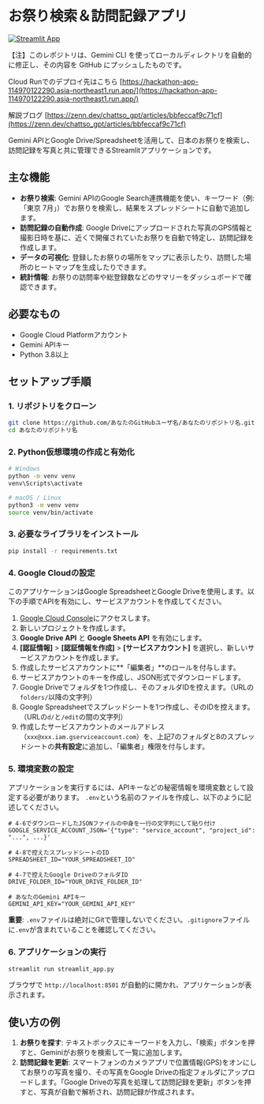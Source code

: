 # お祭り検索＆訪問記録アプリ

[![Streamlit App](https://static.streamlit.io/badges/streamlit_badge_black_white.svg)](https://share.streamlit.io/あなたのGitHubユーザ名/あなたのリポジトリ名/main/streamlit_app.py)

【注】このレポジトリは、Gemini CLI を使ってローカルディレクトリを自動的に修正し、その内容を GitHub にプッシュしたものです。

Cloud Runでのデプロイ先はこちら
[https://hackathon-app-114970122290.asia-northeast1.run.app/](https://hackathon-app-114970122290.asia-northeast1.run.app/)

解説ブログ
[https://zenn.dev/chattso_gpt/articles/bbfeccaf9c71cf](https://zenn.dev/chattso_gpt/articles/bbfeccaf9c71cf)

Gemini APIとGoogle Drive/Spreadsheetを活用して、日本のお祭りを検索し、訪問記録を写真と共に管理できるStreamlitアプリケーションです。

## 主な機能

-   **お祭り検索**: Gemini APIのGoogle Search連携機能を使い、キーワード（例: 「東京 7月」）でお祭りを検索し、結果をスプレッドシートに自動で追加します。
-   **訪問記録の自動作成**: Google Driveにアップロードされた写真のGPS情報と撮影日時を基に、近くで開催されていたお祭りを自動で特定し、訪問記録を作成します。
-   **データの可視化**: 登録したお祭りの場所をマップに表示したり、訪問した場所のヒートマップを生成したりできます。
-   **統計情報**: お祭りの訪問率や総登録数などのサマリーをダッシュボードで確認できます。

## 必要なもの

-   Google Cloud Platformアカウント
-   Gemini APIキー
-   Python 3.8以上

## セットアップ手順

### 1. リポジトリをクローン

```bash
git clone https://github.com/あなたのGitHubユーザ名/あなたのリポジトリ名.git
cd あなたのリポジトリ名
```

### 2. Python仮想環境の作成と有効化

```bash
# Windows
python -m venv venv
venv\Scripts\activate

# macOS / Linux
python3 -m venv venv
source venv/bin/activate
```

### 3. 必要なライブラリをインストール

```bash
pip install -r requirements.txt
```

### 4. Google Cloudの設定

このアプリケーションはGoogle SpreadsheetとGoogle Driveを使用します。以下の手順でAPIを有効にし、サービスアカウントを作成してください。

1.  [Google Cloud Console](https://console.cloud.google.com/)にアクセスします。
2.  新しいプロジェクトを作成します。
3.  **Google Drive API** と **Google Sheets API** を有効にします。
4.  **[認証情報]** > **[認証情報を作成]** > **[サービスアカウント]** を選択し、新しいサービスアカウントを作成します。
5.  作成したサービスアカウントに**「編集者」**のロールを付与します。
6.  サービスアカウントのキーを作成し、JSON形式でダウンロードします。
7.  Google Driveでフォルダを1つ作成し、そのフォルダIDを控えます。（URLの`folders/`以降の文字列）
8.  Google Spreadsheetでスプレッドシートを1つ作成し、そのIDを控えます。（URLの`d/`と`/edit`の間の文字列）
9.  作成したサービスアカウントのメールアドレス（`xxx@xxx.iam.gserviceaccount.com`）を、上記7のフォルダと8のスプレッドシートの**共有設定**に追加し、「編集者」権限を付与します。

### 5. 環境変数の設定

アプリケーションを実行するには、APIキーなどの秘密情報を環境変数として設定する必要があります。
`.env`という名前のファイルを作成し、以下のように記述してください。

```
# 4-6でダウンロードしたJSONファイルの中身を一行の文字列にして貼り付け
GOOGLE_SERVICE_ACCOUNT_JSON='{"type": "service_account", "project_id": "...", ...}'

# 4-8で控えたスプレッドシートのID
SPREADSHEET_ID="YOUR_SPREADSHEET_ID"

# 4-7で控えたGoogle DriveのフォルダID
DRIVE_FOLDER_ID="YOUR_DRIVE_FOLDER_ID"

# あなたのGemini APIキー
GEMINI_API_KEY="YOUR_GEMINI_API_KEY"
```
**重要**: `.env`ファイルは絶対にGitで管理しないでください。`.gitignore`ファイルに`.env`が含まれていることを確認してください。

### 6. アプリケーションの実行

```bash
streamlit run streamlit_app.py
```

ブラウザで `http://localhost:8501` が自動的に開かれ、アプリケーションが表示されます。

## 使い方の例

1.  **お祭りを探す**: テキストボックスにキーワードを入力し、「検索」ボタンを押すと、Geminiがお祭りを検索して一覧に追加します。
2.  **訪問記録を更新**: スマートフォンのカメラアプリで位置情報(GPS)をオンにしてお祭りの写真を撮り、その写真をGoogle Driveの指定フォルダにアップロードします。「Google Driveの写真を処理して訪問記録を更新」ボタンを押すと、写真が自動で解析され、訪問記録が作成されます。
